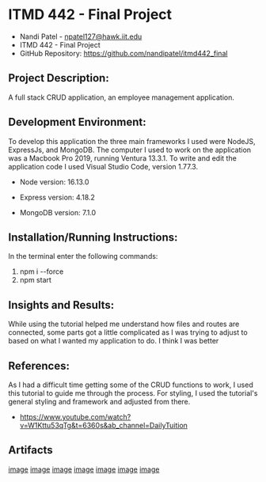 # ITMD 442 - Final Project

- Nandi Patel - npatel127@hawk.iit.edu
- ITMD 442 - Final Project
- GitHub Repository: https://github.com/nandipatel/itmd442_final

## Project Description:

A full stack CRUD application, an employee management application.

## Development Environment:

To develop this application the three main frameworks I used were NodeJS, ExpressJs, and MongoDB. The computer I used to work on the application was a Macbook Pro 2019, running Ventura 13.3.1. To write and edit the application code I used Visual Studio Code, version 1.77.3.

- Node version: 16.13.0

- Express version: 4.18.2

- MongoDB version: 7.1.0

## Installation/Running Instructions:

In the terminal enter the following commands:

1. npm i --force
2. npm start

## Insights and Results:

While using the tutorial helped me understand how files and routes are connected, some parts got a little complicated as I was trying to adjust to based on what I wanted my application to do. I think I was better

## References:

As I had a difficult time getting some of the CRUD functions to work, I used this tutorial to guide me through the process. For styling, I used the tutorial's general styling and framework and adjusted from there.

- https://www.youtube.com/watch?v=W1Kttu53qTg&t=6360s&ab_channel=DailyTuition

## Artifacts

[image](/images/Index.png)
[image](/images/add1.png)
[image](/images/add2.png)
[image](/images/edit1.png)
[image](/images/edit2.png)
[image](/images/delete1.png)
[image](/images/delete2.png)
